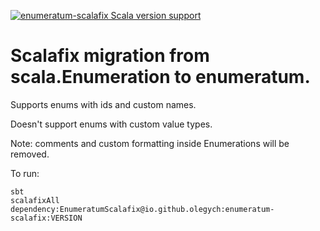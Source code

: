 [![enumeratum-scalafix Scala version support](https://index.scala-lang.org/olegych/enumeratum-scalafix/enumeratum-scalafix/latest-by-scala-version.svg)](https://index.scala-lang.org/olegych/enumeratum-scalafix/enumeratum-scalafix)

# Scalafix migration from scala.Enumeration to enumeratum.

Supports enums with ids and custom names.

Doesn't support enums with custom value types.

Note: comments and custom formatting inside Enumerations will be removed.

To run:
```
sbt 
scalafixAll dependency:EnumeratumScalafix@io.github.olegych:enumeratum-scalafix:VERSION
```
